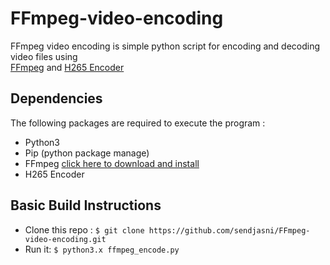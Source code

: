 # FFmpeg-video-encoding



FFmpeg video encoding is simple python script for encoding and decoding video files using  
[FFmpeg](https://ffmpeg.org/) and [H265 Encoder](http://x265.org/)

## Dependencies

The following packages are required to execute the program :
* Python3
* Pip (python package manage)
* FFmpeg [click here to download and install](https://www.ffmpeg.org/download.html)
* H265 Encoder

## Basic Build Instructions

* Clone this repo : `$ git clone https://github.com/sendjasni/FFmpeg-video-encoding.git`
* Run it: `$ python3.x ffmpeg_encode.py`
